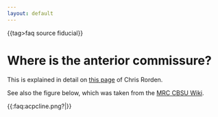 ```yaml
---
layout: default
---
```


{{tag>faq source fiducial}}

# Where is the anterior commissure?

This is explained in detail on [this page](http://people.cas.sc.edu/rorden/anatomy/na_ac.html) of Chris Rorden. 

See also the figure below, which was taken from the [MRC CBSU Wiki](http://imaging.mrc-cbu.cam.ac.uk/imaging/NeuroanatomyTutorial).

{{:faq:acpcline.png?|}}
